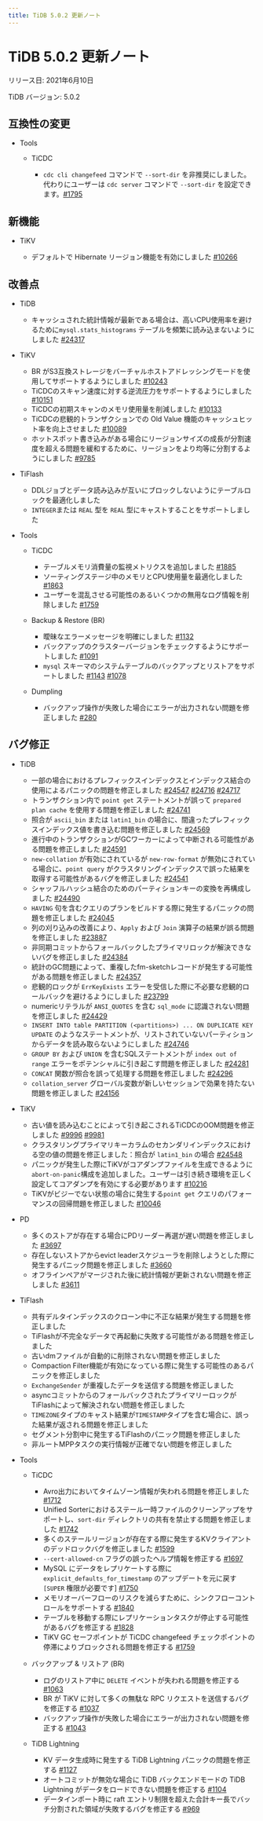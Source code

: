 ```yaml
---
title: TiDB 5.0.2 更新ノート
---
```


# TiDB 5.0.2 更新ノート

リリース日: 2021年6月10日

TiDB バージョン: 5.0.2

## 互換性の変更

+ Tools

    + TiCDC

        - `cdc cli changefeed` コマンドで `--sort-dir` を非推奨にしました。代わりにユーザーは `cdc server` コマンドで `--sort-dir` を設定できます。[#1795](https://github.com/pingcap/tiflow/pull/1795)

## 新機能

+ TiKV

    - デフォルトで Hibernate リージョン機能を有効にしました [#10266](https://github.com/tikv/tikv/pull/10266)

## 改善点

+ TiDB

    - キャッシュされた統計情報が最新である場合は、高いCPU使用率を避けるために`mysql.stats_histograms` テーブルを頻繁に読み込まないようにしました [#24317](https://github.com/pingcap/tidb/pull/24317)

+ TiKV

    - BR がS3互換ストレージをバーチャルホストアドレッシングモードを使用してサポートするようにしました [#10243](https://github.com/tikv/tikv/pull/10243)
    - TiCDCのスキャン速度に対する逆流圧力をサポートするようにしました [#10151](https://github.com/tikv/tikv/pull/10151)
    - TiCDCの初期スキャンのメモリ使用量を削減しました [#10133](https://github.com/tikv/tikv/pull/10133)
    - TiCDCの悲観的トランザクションでの Old Value 機能のキャッシュヒット率を向上させました [#10089](https://github.com/tikv/tikv/pull/10089)
    - ホットスポット書き込みがある場合にリージョンサイズの成長が分割速度を超える問題を緩和するために、リージョンをより均等に分割するようにしました [#9785](https://github.com/tikv/tikv/issues/9785)

+ TiFlash

    - DDLジョブとデータ読み込みが互いにブロックしないようにテーブルロックを最適化しました
    - `INTEGER`または `REAL` 型を `REAL` 型にキャストすることをサポートしました

+ Tools

    + TiCDC

        - テーブルメモリ消費量の監視メトリクスを追加しました [#1885](https://github.com/pingcap/tiflow/pull/1885)
        - ソーティングステージ中のメモリとCPU使用量を最適化しました [#1863](https://github.com/pingcap/tiflow/pull/1863)
        - ユーザーを混乱させる可能性のあるいくつかの無用なログ情報を削除しました [#1759](https://github.com/pingcap/tiflow/pull/1759)

    + Backup & Restore (BR)

        - 曖昧なエラーメッセージを明確にしました [#1132](https://github.com/pingcap/br/pull/1132)
        - バックアップのクラスターバージョンをチェックするようにサポートしました [#1091](https://github.com/pingcap/br/pull/1091)
        - `mysql` スキーマのシステムテーブルのバックアップとリストアをサポートしました [#1143](https://github.com/pingcap/br/pull/1143) [#1078](https://github.com/pingcap/br/pull/1078)

    + Dumpling

        - バックアップ操作が失敗した場合にエラーが出力されない問題を修正しました [#280](https://github.com/pingcap/dumpling/pull/280)

## バグ修正

+ TiDB

    - 一部の場合におけるプレフィックスインデックスとインデックス結合の使用によるパニックの問題を修正しました [#24547](https://github.com/pingcap/tidb/issues/24547) [#24716](https://github.com/pingcap/tidb/issues/24716) [#24717](https://github.com/pingcap/tidb/issues/24717)
    - トランザクション内で `point get` ステートメントが誤って `prepared plan cache` を使用する問題を修正しました [#24741](https://github.com/pingcap/tidb/issues/24741)
    - 照合が `ascii_bin` または `latin1_bin` の場合に、間違ったプレフィックスインデックス値を書き込む問題を修正しました [#24569](https://github.com/pingcap/tidb/issues/24569)
    - 進行中のトランザクションがGCワーカーによって中断される可能性がある問題を修正しました [#24591](https://github.com/pingcap/tidb/issues/24591)
    - `new-collation` が有効にされているが `new-row-format` が無効にされている場合に、`point query` がクラスタリングインデックスで誤った結果を取得する可能性があるバグを修正しました [#24541](https://github.com/pingcap/tidb/issues/24541)
    - シャッフルハッシュ結合のためのパーティションキーの変換を再構成しました [#24490](https://github.com/pingcap/tidb/pull/24490)
    - `HAVING` 句を含むクエリのプランをビルドする際に発生するパニックの問題を修正しました [#24045](https://github.com/pingcap/tidb/issues/24045)
    - 列の刈り込みの改善により、`Apply` および `Join` 演算子の結果が誤る問題を修正しました [#23887](https://github.com/pingcap/tidb/issues/23887)
    - 非同期コミットからフォールバックしたプライマリロックが解決できないバグを修正しました [#24384](https://github.com/pingcap/tidb/issues/24384)
    - 統計のGC問題によって、重複したfm-sketchレコードが発生する可能性がある問題を修正しました [#24357](https://github.com/pingcap/tidb/pull/24357)
    - 悲観的ロックが `ErrKeyExists` エラーを受信した際に不必要な悲観的ロールバックを避けるようにしました [#23799](https://github.com/pingcap/tidb/issues/23799)
    - numericリテラルが `ANSI_QUOTES` を含む `sql_mode` に認識されない問題を修正しました [#24429](https://github.com/pingcap/tidb/issues/24429)
    - `INSERT INTO table PARTITION (<partitions>) ... ON DUPLICATE KEY UPDATE` のようなステートメントが、リストされていないパーティションからデータを読み取らないようにしました [#24746](https://github.com/pingcap/tidb/issues/24746)
    - `GROUP BY` および `UNION` を含むSQLステートメントが `index out of range` エラーをポテンシャルに引き起こす問題を修正しました [#24281](https://github.com/pingcap/tidb/issues/24281)
    - `CONCAT` 関数が照合を誤って処理する問題を修正しました [#24296](https://github.com/pingcap/tidb/issues/24296)
    - `collation_server` グローバル変数が新しいセッションで効果を持たない問題を修正しました [#24156](https://github.com/pingcap/tidb/pull/24156)

+ TiKV

    - 古い値を読み込むことによって引き起こされるTiCDCのOOM問題を修正しました [#9996](https://github.com/tikv/tikv/issues/9996) [#9981](https://github.com/tikv/tikv/issues/9981)
    - クラスタリングプライマリキーカラムのセカンダリインデックスにおける空の値の問題を修正しました：照合が `latin1_bin` の場合 [#24548](https://github.com/pingcap/tidb/issues/24548)
    - パニックが発生した際にTiKVがコアダンプファイルを生成できるように`abort-on-panic`構成を追加しました。ユーザーは引き続き環境を正しく設定してコアダンプを有効にする必要があります [#10216](https://github.com/tikv/tikv/pull/10216)
    - TiKVがビジーでない状態の場合に発生する`point get` クエリのパフォーマンスの回帰問題を修正しました [#10046](https://github.com/tikv/tikv/issues/10046)

+ PD

    - 多くのストアが存在する場合にPDリーダー再選が遅い問題を修正しました [#3697](https://github.com/tikv/pd/issues/3697)
    - 存在しないストアからevict leaderスケジューラを削除しようとした際に発生するパニック問題を修正しました [#3660](https://github.com/tikv/pd/issues/3660)
    - オフラインペアがマージされた後に統計情報が更新されない問題を修正しました [#3611](https://github.com/tikv/pd/issues/3611)

+ TiFlash

    - 共有デルタインデックスのクローン中に不正な結果が発生する問題を修正しました
    - TiFlashが不完全なデータで再起動に失敗する可能性がある問題を修正しました
    - 古いdmファイルが自動的に削除されない問題を修正しました
    - Compaction Filter機能が有効になっている際に発生する可能性のあるパニックを修正しました
    - `ExchangeSender` が重複したデータを送信する問題を修正しました
    - asyncコミットからのフォールバックされたプライマリーロックがTiFlashによって解決されない問題を修正しました
    - `TIMEZONE`タイプのキャスト結果が`TIMESTAMP`タイプを含む場合に、誤った結果が返される問題を修正しました
    - セグメント分割中に発生するTiFlashのパニック問題を修正しました
    - 非ルートMPPタスクの実行情報が正確でない問題を修正しました

+ Tools

    + TiCDC

        - Avro出力においてタイムゾーン情報が失われる問題を修正しました [#1712](https://github.com/pingcap/tiflow/pull/1712)
        - Unified Sorterにおけるステール一時ファイルのクリーンアップをサポートし、`sort-dir` ディレクトリの共有を禁止する問題を修正しました [#1742](https://github.com/pingcap/tiflow/pull/1742)
        - 多くのステールリージョンが存在する際に発生するKVクライアントのデッドロックバグを修正しました [#1599](https://github.com/pingcap/tiflow/issues/1599)
        - `--cert-allowed-cn` フラグの誤ったヘルプ情報を修正する [#1697](https://github.com/pingcap/tiflow/pull/1697)
        - MySQL にデータをレプリケートする際に `explicit_defaults_for_timestamp` のアップデートを元に戻す `[SUPER` 権限が必要です] [#1750](https://github.com/pingcap/tiflow/pull/1750)
        - メモリオーバーフローのリスクを減らすために、シンクフローコントロールをサポートする [#1840](https://github.com/pingcap/tiflow/pull/1840)
        - テーブルを移動する際にレプリケーションタスクが停止する可能性があるバグを修正する [#1828](https://github.com/pingcap/tiflow/pull/1828)
        - TiKV GC セーフポイントが TiCDC changefeed チェックポイントの停滞によりブロックされる問題を修正する [#1759](https://github.com/pingcap/tiflow/pull/1759)

    + バックアップ & リストア (BR)

        - ログのリストア中に `DELETE` イベントが失われる問題を修正する [#1063](https://github.com/pingcap/br/issues/1063)
        - BR が TiKV に対して多くの無駄な RPC リクエストを送信するバグを修正する [#1037](https://github.com/pingcap/br/pull/1037)
        - バックアップ操作が失敗した場合にエラーが出力されない問題を修正する [#1043](https://github.com/pingcap/br/pull/1043)

    + TiDB Lightning

        - KV データ生成時に発生する TiDB Lightning パニックの問題を修正する [#1127](https://github.com/pingcap/br/pull/1127)
        - オートコミットが無効な場合に TiDB  バックエンドモードの TiDB Lightning がデータをロードできない問題を修正する [#1104](https://github.com/pingcap/br/issues/1104)
        - データインポート時に raft エントリ制限を超えた合計キー長でバッチ分割された領域が失敗するバグを修正する [#969](https://github.com/pingcap/br/issues/969)
